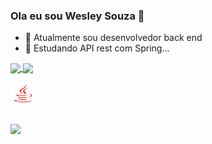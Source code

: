 ### Ola eu sou Wesley Souza 👋



- 🔭 Atualmente sou desenvolvedor back end
- 🌱 Estudando API rest com Spring...
<a href="https://github.com/WesleySouzaSilva/github-readme-stats">
  <img align="center" src="https://github-readme-stats.vercel.app/api/pin/?username=WesleySouzaSilva&repo=github-readme-stats" />
</a>
<a href="https://github.com/WesleySouzaSilva/convoychat">
  <img align="center" src="https://github-readme-stats.vercel.app/api?username=WesleySouzaSilva&show_icons=true&theme=transparent" />
</a>
<div style="display: inline_block"><br>
  <img align="center" alt="Wesley-Java" height="30" width="40" src="https://raw.githubusercontent.com/devicons/devicon/master/icons/java/java-plain.svg">
</div>

<br>
</br>

<div>
  <a href="https://www.linkedin.com/in/wesley-souza-b79841191" target="_blank"><img src="https://img.shields.io/badge/-LinkedIn-%230077B5?style=for-the-badge&logo=linkedin&logoColor=white" target="_blank"></a> 
  
</div>


